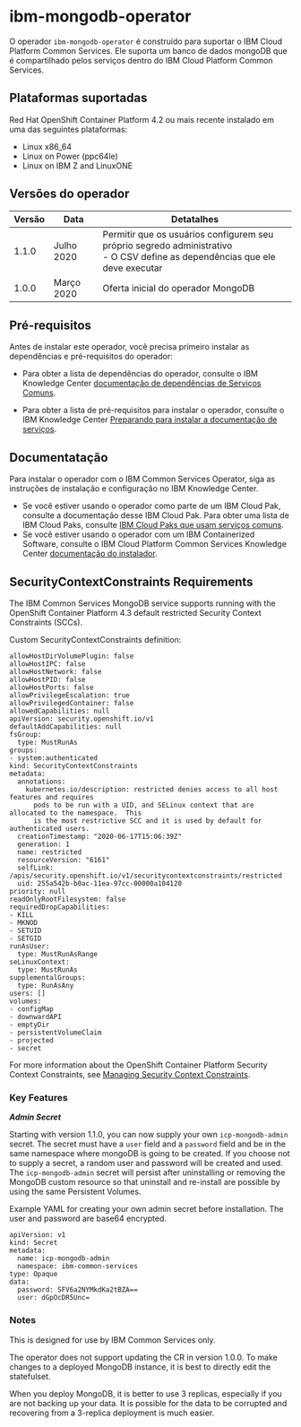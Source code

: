 # ibm-mongodb-operator

O operador `ibm-mongodb-operator` é construído para suportar o IBM Cloud Platform Common Services. Ele suporta um banco de dados mongoDB que é compartilhado pelos serviços dentro do IBM Cloud Platform Common Services.

## Plataformas suportadas

Red Hat OpenShift Container Platform 4.2 ou mais recente instalado em uma das seguintes plataformas:

   - Linux x86_64
   - Linux on Power (ppc64le)
   - Linux on IBM Z and LinuxONE

## Versões do operador

| Versão | Data | Detatalhes |
| ----- | ---- | ----------------- |
| 1.1.0 | Julho 2020 | Permitir que os usuários configurem seu próprio segredo administrativo </br> - O CSV define as dependências que ele deve executar
| 1.0.0 | Março 2020 | Oferta inicial do operador MongoDB

## Pré-requisitos

Antes de instalar este operador, você precisa primeiro instalar as dependências e pré-requisitos do operador:

- Para obter a lista de dependências do operador, consulte o IBM Knowledge Center [documentação de dependências de Serviços Comuns](http://ibm.biz/cpcs_opdependencies).

- Para obter a lista de pré-requisitos para instalar o operador, consulte o IBM Knowledge Center [Preparando para instalar a documentação de serviços](http://ibm.biz/cpcs_opinstprereq).

## Documentatação

Para instalar o operador com o IBM Common Services Operator, siga as instruções de instalação e configuração no IBM Knowledge Center.

- Se você estiver usando o operador como parte de um IBM Cloud Pak, consulte a documentação desse IBM Cloud Pak. Para obter uma lista de IBM Cloud Paks, consulte [IBM Cloud Paks que usam serviços comuns](http://ibm.biz/cpcs_cloudpaks).
- Se você estiver usando o operador com um IBM Containerized Software, consulte o IBM Cloud Platform Common Services Knowledge Center [documentação do instalador](http://ibm.biz/cpcs_opinstall).

## SecurityContextConstraints Requirements

The IBM Common Services MongoDB service supports running with the OpenShift Container Platform 4.3 default restricted Security Context Constraints (SCCs).

Custom SecurityContextConstraints definition:

```
allowHostDirVolumePlugin: false
allowHostIPC: false
allowHostNetwork: false
allowHostPID: false
allowHostPorts: false
allowPrivilegeEscalation: true
allowPrivilegedContainer: false
allowedCapabilities: null
apiVersion: security.openshift.io/v1
defaultAddCapabilities: null
fsGroup:
  type: MustRunAs
groups:
- system:authenticated
kind: SecurityContextConstraints
metadata:
  annotations:
    kubernetes.io/description: restricted denies access to all host features and requires
      pods to be run with a UID, and SELinux context that are allocated to the namespace.  This
      is the most restrictive SCC and it is used by default for authenticated users.
  creationTimestamp: "2020-06-17T15:06:39Z"
  generation: 1
  name: restricted
  resourceVersion: "6161"
  selfLink: /apis/security.openshift.io/v1/securitycontextconstraints/restricted
  uid: 255a542b-b0ac-11ea-97cc-00000a104120
priority: null
readOnlyRootFilesystem: false
requiredDropCapabilities:
- KILL
- MKNOD
- SETUID
- SETGID
runAsUser:
  type: MustRunAsRange
seLinuxContext:
  type: MustRunAs
supplementalGroups:
  type: RunAsAny
users: []
volumes:
- configMap
- downwardAPI
- emptyDir
- persistentVolumeClaim
- projected
- secret
```

For more information about the OpenShift Container Platform Security Context Constraints, see [Managing Security Context Constraints](https://docs.openshift.com/container-platform/4.3/authentication/managing-security-context-constraints.html).

### Key Features

**_Admin Secret_**

Starting with version 1.1.0, you can now supply your own `icp-mongodb-admin` secret. The secret must have a `user` field and a `password` field and be in the same namespace where mongoDB is going to be created. If you choose not to supply a secret, a random user and password will be created and used. The `icp-mongodb-admin` secret will persist after uninstalling or removing the MongoDB custom resource so that uninstall and re-install are possible by using the same Persistent Volumes.

Example YAML for creating your own admin secret before installation. The user and password are base64 encrypted.
```
apiVersion: v1
kind: Secret
metadata:
  name: icp-mongodb-admin
  namespace: ibm-common-services
type: Opaque
data:
  password: SFV6a2NYMkdKa2tBZA==
  user: dGpOcDR5Unc=
```

### Notes

This is designed for use by IBM Common Services only.

The operator does not support updating the CR in version 1.0.0. To make changes to a deployed MongoDB instance, it is best to directly edit the statefulset.

When you deploy MongoDB, it is better to use 3 replicas, especially if you are not backing up your data. It is possible for the data to be corrupted and recovering from a 3-replica deployment is much easier.
